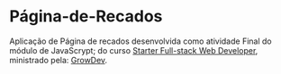# Página-de-Recados

Aplicação de Página de recados desenvolvida como atividade Final do módulo de JavaScrypt;
do curso [Starter Full-stack Web Developer](https://www.growdev.com.br/starter-2), ministrado pela: [GrowDev](https://www.growdev.com.br/).
